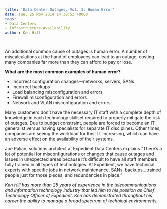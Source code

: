 ```yaml
---
title: 'Data Center Outages, Vol. 3: Human Error'
date: Tue, 25 Nov 2014 14:38:53 +0000
tags:
- Data Centers
- Infrastructure Availability
author: Ken Hill

---
```

An additional common cause of outages is human error. A number of miscalculations at the hand of employees can lead to an outage, costing many companies far more than they can afford to pay or lose.

**What are the most common examples of human error?**

* Incorrect configuration changes—networks, servers, SANs
* Incorrect backups
* Load balancing misconfiguration and errors
* Firewall misconfiguration and errors
* Network and VLAN misconfiguration and errors

Many customers don’t have the necessary IT staff with a complete depth of knowledge in each technology skillset required to properly mitigate the risk of outages. Due to budget constraint, people are forced to become an IT generalist versus having specialists for separate IT disciplines. Other times, companies are seeing the workload for their IT increasing, which can have an adverse effect on the availability of their systems. 

Joe Palian, solutions architect at Expedient Data Centers explains “There’s a lot of potential for misconfigurations or changes that cause outages and issues in unexpected areas because it’s difficult to have all staff members fully trained in all types of technologies. At Expedient, we have technical experts with specific jobs in network maintenance, SANs, backups…trained people just for those pieces, and redundancies in place.”

_Ken Hill has more than 25 years of experience in the telecommunications and information technology industry that led him to his position as Chief Technology Officer of Expedient. Ken has demonstrated throughout his career the ability to manage a broad spectrum of technical environments._